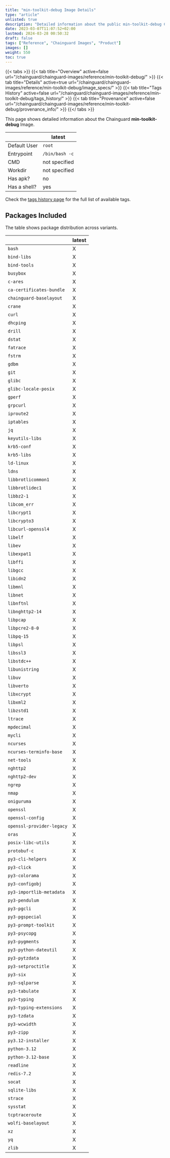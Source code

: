 ```yaml
---
title: "min-toolkit-debug Image Details"
type: "article"
unlisted: true
description: "Detailed information about the public min-toolkit-debug Chainguard Image."
date: 2023-03-07T11:07:52+02:00
lastmod: 2024-03-28 00:50:32
draft: false
tags: ["Reference", "Chainguard Images", "Product"]
images: []
weight: 550
toc: true
---
```


{{< tabs >}}
{{< tab title="Overview" active=false url="/chainguard/chainguard-images/reference/min-toolkit-debug/" >}}
{{< tab title="Details" active=true url="/chainguard/chainguard-images/reference/min-toolkit-debug/image_specs/" >}}
{{< tab title="Tags History" active=false url="/chainguard/chainguard-images/reference/min-toolkit-debug/tags_history/" >}}
{{< tab title="Provenance" active=false url="/chainguard/chainguard-images/reference/min-toolkit-debug/provenance_info/" >}}
{{</ tabs >}}

This page shows detailed information about the Chainguard **min-toolkit-debug** Image.

|              | latest         |
|--------------|----------------|
| Default User | `root`         |
| Entrypoint   | `/bin/bash -c` |
| CMD          | not specified  |
| Workdir      | not specified  |
| Has apk?     | no             |
| Has a shell? | yes            |

Check the [tags history page](/chainguard/chainguard-images/reference/min-toolkit-debug/tags_history/) for the full list of available tags.

## Packages Included
The table shows package distribution across variants.

|                           | latest |
|---------------------------|--------|
| `bash`                    | X      |
| `bind-libs`               | X      |
| `bind-tools`              | X      |
| `busybox`                 | X      |
| `c-ares`                  | X      |
| `ca-certificates-bundle`  | X      |
| `chainguard-baselayout`   | X      |
| `crane`                   | X      |
| `curl`                    | X      |
| `dhcping`                 | X      |
| `drill`                   | X      |
| `dstat`                   | X      |
| `fatrace`                 | X      |
| `fstrm`                   | X      |
| `gdbm`                    | X      |
| `git`                     | X      |
| `glibc`                   | X      |
| `glibc-locale-posix`      | X      |
| `gperf`                   | X      |
| `grpcurl`                 | X      |
| `iproute2`                | X      |
| `iptables`                | X      |
| `jq`                      | X      |
| `keyutils-libs`           | X      |
| `krb5-conf`               | X      |
| `krb5-libs`               | X      |
| `ld-linux`                | X      |
| `ldns`                    | X      |
| `libbrotlicommon1`        | X      |
| `libbrotlidec1`           | X      |
| `libbz2-1`                | X      |
| `libcom_err`              | X      |
| `libcrypt1`               | X      |
| `libcrypto3`              | X      |
| `libcurl-openssl4`        | X      |
| `libelf`                  | X      |
| `libev`                   | X      |
| `libexpat1`               | X      |
| `libffi`                  | X      |
| `libgcc`                  | X      |
| `libidn2`                 | X      |
| `libmnl`                  | X      |
| `libnet`                  | X      |
| `libnftnl`                | X      |
| `libnghttp2-14`           | X      |
| `libpcap`                 | X      |
| `libpcre2-8-0`            | X      |
| `libpq-15`                | X      |
| `libpsl`                  | X      |
| `libssl3`                 | X      |
| `libstdc++`               | X      |
| `libunistring`            | X      |
| `libuv`                   | X      |
| `libverto`                | X      |
| `libxcrypt`               | X      |
| `libxml2`                 | X      |
| `libzstd1`                | X      |
| `ltrace`                  | X      |
| `mpdecimal`               | X      |
| `mycli`                   | X      |
| `ncurses`                 | X      |
| `ncurses-terminfo-base`   | X      |
| `net-tools`               | X      |
| `nghttp2`                 | X      |
| `nghttp2-dev`             | X      |
| `ngrep`                   | X      |
| `nmap`                    | X      |
| `oniguruma`               | X      |
| `openssl`                 | X      |
| `openssl-config`          | X      |
| `openssl-provider-legacy` | X      |
| `oras`                    | X      |
| `posix-libc-utils`        | X      |
| `protobuf-c`              | X      |
| `py3-cli-helpers`         | X      |
| `py3-click`               | X      |
| `py3-colorama`            | X      |
| `py3-configobj`           | X      |
| `py3-importlib-metadata`  | X      |
| `py3-pendulum`            | X      |
| `py3-pgcli`               | X      |
| `py3-pgspecial`           | X      |
| `py3-prompt-toolkit`      | X      |
| `py3-psycopg`             | X      |
| `py3-pygments`            | X      |
| `py3-python-dateutil`     | X      |
| `py3-pytzdata`            | X      |
| `py3-setproctitle`        | X      |
| `py3-six`                 | X      |
| `py3-sqlparse`            | X      |
| `py3-tabulate`            | X      |
| `py3-typing`              | X      |
| `py3-typing-extensions`   | X      |
| `py3-tzdata`              | X      |
| `py3-wcwidth`             | X      |
| `py3-zipp`                | X      |
| `py3.12-installer`        | X      |
| `python-3.12`             | X      |
| `python-3.12-base`        | X      |
| `readline`                | X      |
| `redis-7.2`               | X      |
| `socat`                   | X      |
| `sqlite-libs`             | X      |
| `strace`                  | X      |
| `sysstat`                 | X      |
| `tcptraceroute`           | X      |
| `wolfi-baselayout`        | X      |
| `xz`                      | X      |
| `yq`                      | X      |
| `zlib`                    | X      |

